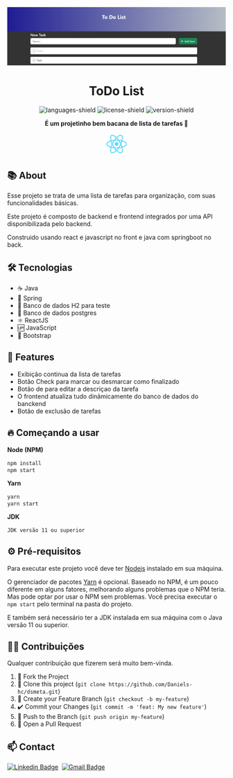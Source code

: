 <div align="center">

  <img src="./github/print-todolist.png" alt="printproject" />
  <h1><strong> ToDo List </strong></h1>
  
  ![languages-shield](https://shields.io/github/languages/count/daniels-hc/project-todo-list?style=flat&color=5965E0)
  ![license-shield](https://shields.io/github/license/daniels-hc/project-todo-list?style=flat&color=5965E0)
  ![version-shield](https://img.shields.io/static/v1?label=version&message=1&color=4CD62B)

  **É um projetinho bem bacana de lista de tarefas 📃**
  
  <img width="50" src="./frontend/public/logo192.png" alt="relatoriodsmeta" />

</div>

<h2> 📚 About</h2>

Esse projeto se trata de uma lista de tarefas para organização, com suas funcionalidades básicas.

Este projeto é composto de backend e frontend integrados por uma API disponibilizada pelo backend.

Construido usando react e javascript no front e java com springboot no back.

<h2> 🛠 Tecnologias </h2>

- ☕ Java
- 🍃 Spring
- 💾 Banco de dados H2 para teste
- 💾 Banco de dados postgres
- ⚛️ ReactJS
- 🆙 JavaScript
- 🎨 Bootstrap

<h2> 📑 Features </h2>

- Exibição continua da lista de tarefas
- Botão Check para marcar ou desmarcar como finalizado
- Botão de para editar a descriçao da tarefa
- O frontend atualiza tudo dinâmicamente do banco de dados do banckend
- Botão de exclusão de tarefas

<h2> 🔥 Começando a usar </h2>

**Node (NPM)**
```
npm install
npm start
```
**Yarn**
```
yarn
yarn start
```
**JDK**
```
JDK versão 11 ou superior
```

<h2> ⚙ Pré-requisitos </h2>

Para executar este projeto você deve ter [Nodejs](https://nodejs.org/) instalado em sua máquina.

O gerenciador de pacotes [Yarn](https://yarnpkg.com/) é opcional. Baseado no NPM, é um pouco diferente em alguns fatores, melhorando alguns problemas que o NPM teria. 
Mas pode optar por usar o NPM sem problemas. 
Você precisa executar o `npm start` pelo terminal na pasta do projeto. 

E também será necessário ter a JDK instalada em sua máquina com o Java versão 11 ou superior.

<h2> 🤝🏼 Contribuições </h2>

Qualquer contribuição que fizerem será muito bem-vinda.

1. 🍴 Fork the Project
2. 👯 Clone this project (`git clone https://github.com/Daniels-hc/dsmeta.git`)
3. 🔀 Create your Feature Branch (`git checkout -b my-feature`)
4. ✔️ Commit your Changes (`git commit -m 'feat: My new feature'`)
5. 📌 Push to the Branch (`git push origin my-feature`)
6. 🔁 Open a Pull Request

<h2> 📫 Contact </h2>

 [![Linkedin Badge](https://img.shields.io/badge/LinkedIn-0077B5?style=for-the-badge&logo=linkedin&logoColor=white&link=https://www.linkedin.com/in/daniel-silva-63ab81203/)](https://www.linkedin.com/in/daniel-silva-63ab81203/)&nbsp;
 [![Gmail Badge](https://img.shields.io/badge/-daniels.dev7@gmail.com-D14836?style=for-the-badge&logo=gmail&logoColor=white&link=daniels.dev7@gmail.com)](daniels.dev7@gmail.com)
 
 
 <!--
# 📜 License
This project is under **MIT License**. Check `LICENSE` for more details.
-->
  
  
